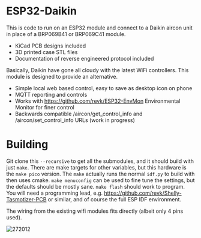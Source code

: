 # ESP32-Daikin

This is code to run on an ESP32 module and connect to a Daikin aircon unit in place of a BRP069B41 or BRP069C41 module.

* KiCad PCB designs included
* 3D printed case STL files
* Documentation of reverse engineered protocol included

Basically, Daikin have gone all cloudy with the latest WiFi controllers. This module is designed to provide an alternative.

* Simple local web based control, easy to save as desktop icon on phone
* MQTT reporting and controls
* Works with https://github.com/revk/ESP32-EnvMon Environmental Monitor for finer control
* Backwards compatible /aircon/get_control_info and /aircon/set_control_info URLs (work in progress)

# Building

Git clone this `--recursive` to get all the submodules, and it should build with just `make`. There are make targets for other variables, but this hardware is the `make pico` version. The `make` actually runs the normal `idf.py` to build with then uses cmake. `make menuconfig` can be used to fine tune the settings, but the defaults should be mostly sane. `make flash` should work to program. You will need a programming lead, e.g. https://github.com/revk/Shelly-Tasmotizer-PCB or similar, and of course the full ESP IDF environment.

The wiring from the existing wifi modules fits directly (albeit only 4 pins used).

![272012](https://user-images.githubusercontent.com/996983/169694456-bd870348-f9bf-4c31-a2e3-00da13320ffc.jpg)
